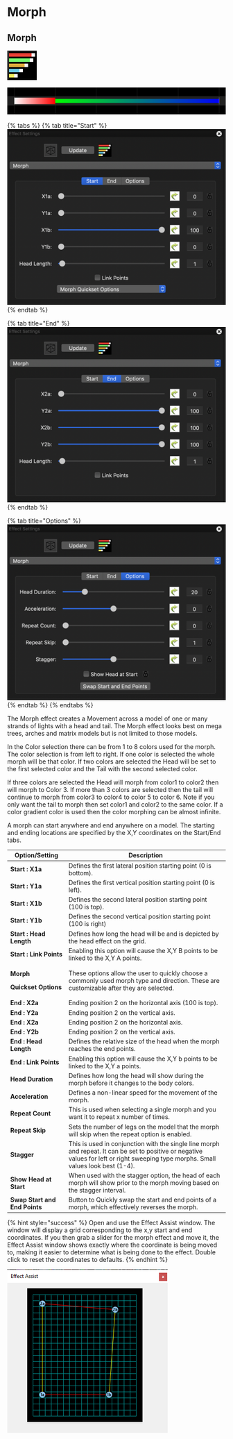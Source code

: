 # Morph

## Morph

![Icon](<../../.gitbook/assets/image (364).png>)

![Sequencer Grid](<../../.gitbook/assets/image (77) (1).png>)

{% tabs %}
{% tab title="Start" %}
![](<../../.gitbook/assets/image (756) (1).png>)
{% endtab %}

{% tab title="End" %}
![](<../../.gitbook/assets/image (519).png>)
{% endtab %}

{% tab title="Options" %}
![](<../../.gitbook/assets/image (426) (1).png>)
{% endtab %}
{% endtabs %}

The Morph effect creates a Movement across a model of one or many strands of lights with a head and tail. The Morph effect looks best on mega trees, arches and matrix models but is not limited to those models.

In the Color selection there can be from 1 to 8 colors used for the morph. The color selection is from left to right. If one color is selected the whole morph will be that color. If two colors are selected the Head will be set to the first selected color and the Tail with the second selected color.

If three colors are selected the Head will morph from color1 to color2 then will morph to Color 3. If more than 3 colors are selected then the tail will continue to morph from color3 to color4 to color 5 to color 6. Note if you only want the tail to morph then set color1 and color2 to the same color. If a color gradient color is used then the color morphing can be almost infinite.

A morph can start anywhere and end anywhere on a model. The starting and ending locations are specified by the X,Y coordinates on the Start/End tabs.

| Option/Setting                                                        | Description                                                                                                                                                                           |
| --------------------------------------------------------------------- | ------------------------------------------------------------------------------------------------------------------------------------------------------------------------------------- |
| **Start : X1a**                                                       | Defines the first lateral position starting point (0 is bottom).                                                                                                                      |
| **Start : Y1a**                                                       | Defines the first vertical position starting point (0 is left).                                                                                                                       |
| **Start : X1b**                                                       | Defines the second lateral position starting point (100 is top).                                                                                                                      |
| **Start : Y1b**                                                       | Defines the second vertical position starting point (100 is right)                                                                                                                    |
| **Start : Head Length**                                               | Defines how long the head will be and is depicted by the head effect on the grid.                                                                                                     |
| **Start : Link Points**                                               | Enabling this option will cause the X,Y B points to be linked to the X,Y A points.                                                                                                    |
| <p><strong>Morph</strong></p><p><strong>Quickset Options</strong></p> | These options allow the user to quickly choose a commonly used morph type and direction. These are customizable after they are selected.                                              |
| **End : X2a**                                                         | Ending position 2 on the horizontal axis (100 is top).                                                                                                                                |
| **End : Y2a**                                                         | Ending position 2 on the vertical axis.                                                                                                                                               |
| **End : X2a**                                                         | Ending position 2 on the horizontal axis.                                                                                                                                             |
| **End : Y2b**                                                         | Ending position 2 on the vertical axis.                                                                                                                                               |
| **End : Head Length**                                                 | Defines the relative size of the head when the morph reaches the end points.                                                                                                          |
| **End : Link Points**                                                 | Enabling this option will cause the X,Y b points to be linked to the X,Y a points.                                                                                                    |
| **Head Duration**                                                     | Defines how long the head will show during the morph before it changes to the body colors.                                                                                            |
| **Acceleration**                                                      | Defines a non-linear speed for the movement of the morph.                                                                                                                             |
| **Repeat Count**                                                      | This is used when selecting a single morph and you want it to repeat x number of times.                                                                                               |
| **Repeat Skip**                                                       | Sets the number of legs on the model that the morph will skip when the repeat option is enabled.                                                                                      |
| **Stagger**                                                           | This is used in conjunction with the single line morph and repeat. It can be set to positive or negative values for left or right sweeping type morphs. Small values look best (1-4). |
| **Show Head at Start**                                                | When used with the stagger option, the head of each morph will show prior to the morph moving based on the stagger interval.                                                          |
| **Swap Start and End Points**                                         | Button to Quickly swap the start and end points of a morph, which effectively reverses the morph.                                                                                     |

{% hint style="success" %}
Open and use the Effect Assist window. The window will display a grid corresponding to the x,y start and end coordinates. If you then grab a slider for the morph effect and move it, the Effect Assist window shows exactly where the coordinate is being moved to, making it easier to determine what is being done to the effect. Double click to reset the coordinates to defaults.
{% endhint %}

![](<../../.gitbook/assets/image (395).png>)
